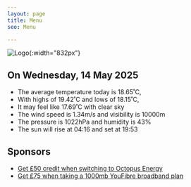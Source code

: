 ```yaml
---
layout: page
title: Menu
seo: Menu

---
```


![Logo](/images/logo.jpg){:width="832px"}

<!-- weather_marker starts -->
## On Wednesday, 14 May 2025

- The average temperature today is 18.65˚C,
- With highs of 19.42˚C and lows of 18.15˚C,
- It may feel like 17.69˚C with clear sky
- The wind speed is 1.34m/s and visibility is 10000m
- The pressure is 1022hPa and humidity is 43%
- The sun will rise at 04:16 and set at 19:53

<!-- weather_marker ends -->

## Sponsors

- [Get £50 credit when switching to Octopus Energy](https://bit.ly/3oD1nnS)
- [Get £75 when taking a 1000mb YouFibre broadband plan](https://aklam.io/91zWhU?)
